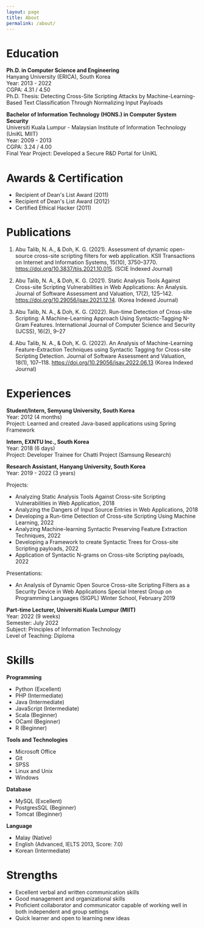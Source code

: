 ```yaml
---
layout: page
title: About
permalink: /about/
---
```


# Education

**Ph.D. in Computer Science and Engineering**<br />
Hanyang University (ERICA), South Korea<br />
Year: 2013 - 2022<br />
CGPA: 4.31 / 4.50<br />
Ph.D. Thesis: Detecting Cross-Site Scripting Attacks by Machine-Learning-Based Text Classification Through Normalizing Input Payloads

**Bachelor of Information Technology (HONS.) in Computer System Security**<br />
Universiti Kuala Lumpur - Malaysian Institute of Information Technology (UniKL MIIT)<br />
Year: 2009 - 2013<br />
CGPA: 3.24 / 4.00<br />
Final Year Project: Developed a Secure R&D Portal for UniKL

# Awards & Certification
- Recipient of Dean's List Award (2011)
- Recipient of Dean's List Award (2012)
- Certified Ethical Hacker (2011)

# Publications

1.	Abu Talib, N. A., & Doh, K. G. (2021). Assessment of dynamic open-source cross-site scripting filters for web application. KSII Transactions on Internet and Information Systems, 15(10), 3750–3770. <https://doi.org/10.3837/tiis.2021.10.015>.
(SCIE Indexed Journal)

2.	Abu Talib, N. A., & Doh, K. G. (2021). Static Analysis Tools Against Cross-site Scripting Vulnerabilities in Web Applications: An Analysis. Journal of Software Assessment and Valuation, 17(2), 125–142. <https://doi.org/10.29056/jsav.2021.12.14>. 
(Korea Indexed Journal)

3.	Abu Talib, N. A., & Doh, K. G. (2022). Run-time Detection of Cross-site Scripting: A Machine-Learning Approach Using Syntactic-Tagging N-Gram Features. International Journal of Computer Science and Security (IJCSS), 16(2), 9–27

4.	Abu Talib, N. A., & Doh, K. G. (2022). An Analysis of Machine-Learning Feature-Extraction Techniques using Syntactic Tagging for Cross-site Scripting Detection. Journal of Software Assessment and Valuation, 18(1), 107–118. <https://doi.org/10.29056/jsav.2022.06.13>
(Korea Indexed Journal)

# Experiences

**Student/Intern, Semyung University, South Korea**<br />
Year: 2012 (4 months)<br />
Project: Learned and created Java-based applications using Spring Framework<br />

**Intern, EXNTU Inc., South Korea**<br />
Year: 2018 (6 days)<br />
Project: Developer Trainee for Chatti Project (Samsung Research)<br />

**Research Assistant, Hanyang University, South Korea**<br />
Year: 2019 - 2022 (3 years)<br />

Projects:
- Analyzing Static Analysis Tools Against Cross-site Scripting Vulnerabilities in Web Application, 2018
- Analyzing the Dangers of Input Source Entries in Web Applications, 2018
- Developing a Run-time Detection of Cross-site Scripting Using Machine Learning, 2022
- Analyzing Machine-learning Syntactic Preserving Feature Extraction Techniques, 2022
- Developing a Framework to create Syntactic Trees for Cross-site Scripting payloads, 2022
- Application of Syntactic N-grams on Cross-site Scripting payloads, 2022 

Presentations:
- An Analysis of Dynamic Open Source Cross-site Scripting Filters as a Security Device in Web Applications
Special Interest Group on Programming Languages (SIGPL) Winter School, February 2019

**Part-time Lecturer, Universiti Kuala Lumpur (MIIT)**<br />
Year: 2022 (9 weeks)<br />
Semester: July 2022<br />
Subject: Principles of Information Technology<br />
Level of Teaching: Diploma

# Skills

**Programming**
- Python (Excellent)
- PHP (Intermediate)
- Java (Intermediate)
- JavaScript (Intermediate)
- Scala (Beginner)
- OCaml (Beginner)
- R (Beginner)

**Tools and Technologies**
- Microsoft Office
- Git
- SPSS
- Linux and Unix
- Windows

**Database**
- MySQL (Excellent)
- PostgresSQL (Beginner)
- Tomcat (Beginner)

**Language**
- Malay (Native)
- English (Advanced, IELTS 2013, Score: 7.0)
- Korean (Intermediate)

# Strengths
- Excellent verbal and written communication skills
- Good management and organizational skills
- Proficient collaborator and communicator capable of working well in both independent and group settings
- Quick learner and open to learning new ideas
